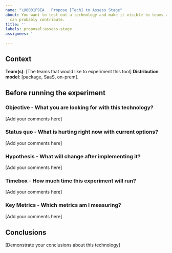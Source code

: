 ```yaml
---
name: "\U0001F9EA   Propose [Tech] to Assess Stage"
about: You want to test out a technology and make it visible to teams around that
  can probably contribute.
title: ''
labels: proposal:assess-stage
assignees: ''

---
```


## Context

**Team(s)**: [The teams that would like to experiment this tool]
**Distribution model**: [package, SaaS, on-prem].

## Before running the experiment

### Objective - __What you are looking for with this technology?__

[Add your comments here]

### Status quo - __What is hurting right now with current options?__

[Add your comments here]

### Hypothesis - __What will change after implementing it?__

[Add your comments here]

### Timebox - __How much time this experiment will run?__

[Add your comments here]

### Key Metrics - __Which metrics am I measuring?__

[Add your comments here]

## Conclusions

[Demonstrate your conclusions about this technology]
